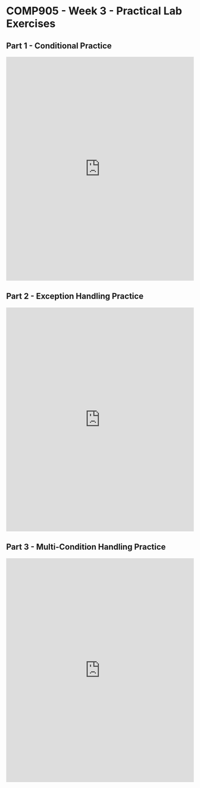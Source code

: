 # COMP905 - Week 3 - Practical Lab Exercises

## Part 1 - Conditional Practice

<iframe frameborder="0" width="100%" height="600px" src="https://repl.it/student_embed/assignment/5444523/dd69fbda97b075f888c1aa67f9b81d53"></iframe>

## Part 2 - Exception Handling Practice

<iframe frameborder="0" width="100%" height="600px" src="https://repl.it/student_embed/assignment/5444558/be9c5a531ad50ad25583169787ea3d5e"></iframe>

## Part 3 - Multi-Condition Handling Practice

<iframe frameborder="0" width="100%" height="600px" src="https://repl.it/student_embed/assignment/5444905/5ee8f2d20dceeefe87ac552f3931ff98"></iframe>
